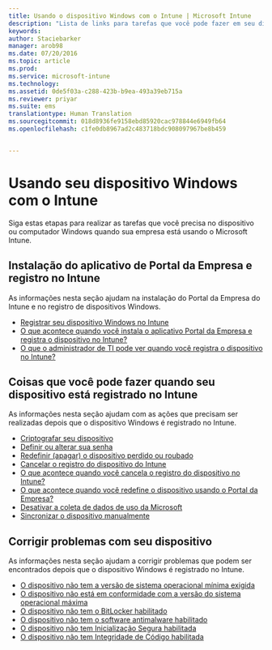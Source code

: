 ```yaml
---
title: Usando o dispositivo Windows com o Intune | Microsoft Intune
description: "Lista de links para tarefas que você pode fazer em seu dispositivo Windows quando o dispositivo é registrado no Intune"
keywords: 
author: Staciebarker
manager: arob98
ms.date: 07/20/2016
ms.topic: article
ms.prod: 
ms.service: microsoft-intune
ms.technology: 
ms.assetid: 0de5f03a-c288-423b-b9ea-493a39eb715a
ms.reviewer: priyar
ms.suite: ems
translationtype: Human Translation
ms.sourcegitcommit: 018d8936fe9158ebd85920cac978844e6949fb64
ms.openlocfilehash: c1fe0db8967ad2c483718bdc908097967be8b459


---
```


# Usando seu dispositivo Windows com o Intune

Siga estas etapas para realizar as tarefas que você precisa no dispositivo ou computador Windows quando sua empresa está usando o Microsoft Intune.

## Instalação do aplicativo de Portal da Empresa e registro no Intune

As informações nesta seção ajudam na instalação do Portal da Empresa do Intune e no registro de dispositivos Windows.

- [Registrar seu dispositivo Windows no Intune](enroll-your-device-in-intune-windows.md)
- [O que acontece quando você instala o aplicativo Portal da Empresa e registra o dispositivo no Intune?](what-happens-if-you-install-the-company-portal-app-and-enroll-your-device-in-intune-windows.md)
- [O que o administrador de TI pode ver quando você registra o dispositivo no Intune?](what-can-your-it-administrator-see-when-you-enroll-your-device-in-intune-windows.md)

## Coisas que você pode fazer quando seu dispositivo está registrado no Intune

As informações nesta seção ajudam com as ações que precisam ser realizadas depois que o dispositivo Windows é registrado no Intune.

- [Criptografar seu dispositivo](encrypt-your-device-windows.md)
- [Definir ou alterar sua senha](set-or-change-your-password-windows.md)
- [Redefinir (apagar) o dispositivo perdido ou roubado](reset-erase-your-lost-or-stolen-device-windows.md)
- [Cancelar o registro do dispositivo do Intune](unenroll-your-device-from-intune-windows.md)
- [O que acontece quando você cancela o registro do dispositivo no Intune?](what-happens-if-you-unenroll-your-device-from-intune-windows.md)
- [O que acontece quando você redefine o dispositivo usando o Portal da Empresa?](what-happens-if-you-reset-your-device-using-the-company-portal-windows.md)
- [Desativar a coleta de dados de uso da Microsoft](turn-off-microsoft-usage-data-collection-windows.md)
- [Sincronizar o dispositivo manualmente](sync-your-device-manually-windows.md)

## Corrigir problemas com seu dispositivo

As informações nesta seção ajudam a corrigir problemas que podem ser encontrados depois que o dispositivo Windows é registrado no Intune.

- [O dispositivo não tem a versão de sistema operacional mínima exigida](device-doesnt-have-the-required-minimum-operating-system-version-windows.md)
- [O dispositivo não está em conformidade com a versão do sistema operacional máxima](device-doesnt-comply-with-maximum-operating-system-version-windows.md)
- [O dispositivo não tem o BitLocker habilitado](device-doesnt-have-bitlocker-enabled-windows.md)
- [O dispositivo não tem o software antimalware habilitado](device-doesnt-have-antimalware-software-enabled-windows.md)
- [O dispositivo não tem Inicialização Segura habilitada](device-doesnt-have-secure-boot-enabled-windows.md)
- [O dispositivo não tem Integridade de Código habilitada](device-doesnt-have-code-integrity-enabled-windows.md)





<!--HONumber=Jul16_HO3-->


